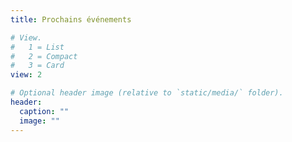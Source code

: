 ```yaml
---
title: Prochains événements

# View.
#   1 = List
#   2 = Compact
#   3 = Card
view: 2

# Optional header image (relative to `static/media/` folder).
header:
  caption: ""
  image: ""
---
```

